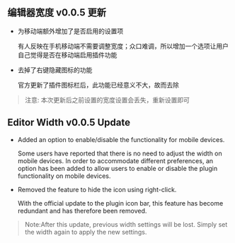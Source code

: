 ## 编辑器宽度 v0.0.5 更新

- 为移动端额外增加了是否启用的设置项

    有人反映在手机移动端不需要调整宽度；众口难调，所以增加一个选项让用户自己觉得是否在移动端启用插件功能

- 去掉了右键隐藏图标的功能

    官方更新了插件图标栏后，此功能已经意义不大，故而去除

> 注意: 本次更新后之前设置的宽度设置会丢失，重新设置即可

## Editor Width v0.0.5 Update

- Added an option to enable/disable the functionality for mobile devices.

    Some users have reported that there is no need to adjust the width on mobile devices. In order to accommodate different preferences, an option has been added to allow users to enable or disable the plugin functionality on mobile devices.

- Removed the feature to hide the icon using right-click.

    With the official update to the plugin icon bar, this feature has become redundant and has therefore been removed.

> Note:After this update, previous width settings will be lost. Simply set the width again to apply the new settings.

